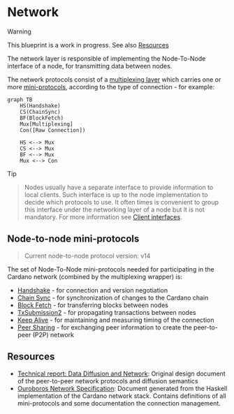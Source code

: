 # Network

> [!WARNING]
>
> This blueprint is a work in progress.
> See also [Resources](#resources)

The network layer is responsible of implementing the Node-To-Node interface of a
node, for transmitting data between nodes.

The network protocols consist of a [multiplexing layer](multiplexing.md) which
carries one or more [mini-protocols](mini-protocols.md), according to the type
of connection - for example:

```mermaid
graph TB
    HS(Handshake)
    CS(ChainSync)
    BF(BlockFetch)
    Mux[Multiplexing]
    Con([Raw Connection])

    HS <--> Mux
    CS <--> Mux
    BF <--> Mux
    Mux <--> Con
```

> [!TIP]

> Nodes usually have a separate interface to provide information to local
> clients. Such interface is up to the node implementation to decide which
> protocols to use. It often times is convenient to group this interface under
> the networking layer of a node but it is not mandatory. For more information
> see [Client interfaces](../client).

## Node-to-node mini-protocols

> Current node-to-node protocol version: v14

The set of Node-To-Node mini-protocols needed for participating in the Cardano
network (combined by the multiplexing wrapper) is:

- [Handshake](node-to-node/handshake) - for connection and version negotiation
- [Chain Sync](node-to-node/chainsync) - for synchronization of changes to the
  Cardano chain
- [Block Fetch](node-to-node/blockfetch) - for transferring blocks between nodes
- [TxSubmission2](node-to-node/txsubmission2) - for propagating transactions between nodes
- [Keep Alive](node-to-node/keep-alive) - for maintaining and measuring timing of the connection
- [Peer Sharing](<>) - for exchanging peer information to create the peer-to-peer
  (P2P) network

## Resources

- [Technical report: Data Diffusion and Network](https://ouroboros-network.cardano.intersectmbo.org/pdfs/network-design/network-design.pdf): Original design document of the peer-to-peer network protocols and diffusion semantics
- [Ouroboros Network Specification](https://ouroboros-network.cardano.intersectmbo.org/pdfs/network-spec/network-spec.pdf): Document generated from the Haskell implementation of the Cardano network stack. Contains definitions of all mini-protocols and some documentation the connection management.
